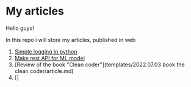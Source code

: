# My articles
Hello guys!

In this repo i will store my articles, published in web

1. [Simple logging in python](https://rzabolotin.hashnode.dev/simple-logging-in-python-with-loguru)
2. [Make rest API for ML model](https://rzabolotin.hashnode.dev/make-rest-api-from-ml-model)
3. [Review of the book "Clean coder"](templates/2022.07.03 book the clean coder/article.md)
4. []


